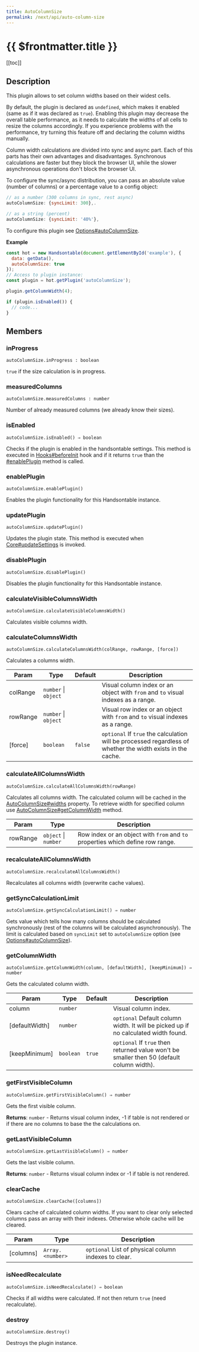 ```yaml
---
title: AutoColumnSize
permalink: /next/api/auto-column-size
---
```


# {{ $frontmatter.title }}

[[toc]]

## Description


This plugin allows to set column widths based on their widest cells.

By default, the plugin is declared as `undefined`, which makes it enabled (same as if it was declared as `true`).
Enabling this plugin may decrease the overall table performance, as it needs to calculate the widths of all cells to
resize the columns accordingly.
If you experience problems with the performance, try turning this feature off and declaring the column widths manually.

Column width calculations are divided into sync and async part. Each of this parts has their own advantages and
disadvantages. Synchronous calculations are faster but they block the browser UI, while the slower asynchronous
operations don't block the browser UI.

To configure the sync/async distribution, you can pass an absolute value (number of columns) or a percentage value to a config object:
```js
// as a number (300 columns in sync, rest async)
autoColumnSize: {syncLimit: 300},.

// as a string (percent)
autoColumnSize: {syncLimit: '40%'},
```

To configure this plugin see [Options#autoColumnSize](options#autocolumnsize).


**Example**  
```js
const hot = new Handsontable(document.getElementById('example'), {
  data: getData(),
  autoColumnSize: true
});
// Access to plugin instance:
const plugin = hot.getPlugin('autoColumnSize');

plugin.getColumnWidth(4);

if (plugin.isEnabled()) {
  // code...
}
```

## Members
### inProgress
`autoColumnSize.inProgress : boolean`

`true` if the size calculation is in progress.



### measuredColumns
`autoColumnSize.measuredColumns : number`

Number of already measured columns (we already know their sizes).



### isEnabled
`autoColumnSize.isEnabled() ⇒ boolean`

Checks if the plugin is enabled in the handsontable settings. This method is executed in [Hooks#beforeInit](hooks#beforeinit)
hook and if it returns `true` than the [#enablePlugin](auto-column-size#enableplugin) method is called.



### enablePlugin
`autoColumnSize.enablePlugin()`

Enables the plugin functionality for this Handsontable instance.



### updatePlugin
`autoColumnSize.updatePlugin()`

Updates the plugin state. This method is executed when [Core#updateSettings](core#updatesettings) is invoked.



### disablePlugin
`autoColumnSize.disablePlugin()`

Disables the plugin functionality for this Handsontable instance.



### calculateVisibleColumnsWidth
`autoColumnSize.calculateVisibleColumnsWidth()`

Calculates visible columns width.



### calculateColumnsWidth
`autoColumnSize.calculateColumnsWidth(colRange, rowRange, [force])`

Calculates a columns width.


| Param | Type | Default | Description |
| --- | --- | --- | --- |
| colRange | <code>number</code> \| <code>object</code> |  | Visual column index or an object with `from` and `to` visual indexes as a range. |
| rowRange | <code>number</code> \| <code>object</code> |  | Visual row index or an object with `from` and `to` visual indexes as a range. |
| [force] | <code>boolean</code> | <code>false</code> | `optional` If `true` the calculation will be processed regardless of whether the width exists in the cache. |



### calculateAllColumnsWidth
`autoColumnSize.calculateAllColumnsWidth(rowRange)`

Calculates all columns width. The calculated column will be cached in the [AutoColumnSize#widths](auto-column-size#widths) property.
To retrieve width for specified column use [AutoColumnSize#getColumnWidth](auto-column-size#getcolumnwidth) method.


| Param | Type | Description |
| --- | --- | --- |
| rowRange | <code>object</code> \| <code>number</code> | Row index or an object with `from` and `to` properties which define row range. |



### recalculateAllColumnsWidth
`autoColumnSize.recalculateAllColumnsWidth()`

Recalculates all columns width (overwrite cache values).



### getSyncCalculationLimit
`autoColumnSize.getSyncCalculationLimit() ⇒ number`

Gets value which tells how many columns should be calculated synchronously (rest of the columns will be calculated
asynchronously). The limit is calculated based on `syncLimit` set to `autoColumnSize` option (see [Options#autoColumnSize](options#autocolumnsize)).



### getColumnWidth
`autoColumnSize.getColumnWidth(column, [defaultWidth], [keepMinimum]) ⇒ number`

Gets the calculated column width.


| Param | Type | Default | Description |
| --- | --- | --- | --- |
| column | <code>number</code> |  | Visual column index. |
| [defaultWidth] | <code>number</code> |  | `optional` Default column width. It will be picked up if no calculated width found. |
| [keepMinimum] | <code>boolean</code> | <code>true</code> | `optional` If `true` then returned value won't be smaller then 50 (default column width). |



### getFirstVisibleColumn
`autoColumnSize.getFirstVisibleColumn() ⇒ number`

Gets the first visible column.


**Returns**: <code>number</code> - Returns visual column index, -1 if table is not rendered or if there are no columns to base the the calculations on.  

### getLastVisibleColumn
`autoColumnSize.getLastVisibleColumn() ⇒ number`

Gets the last visible column.


**Returns**: <code>number</code> - Returns visual column index or -1 if table is not rendered.  

### clearCache
`autoColumnSize.clearCache([columns])`

Clears cache of calculated column widths. If you want to clear only selected columns pass an array with their indexes.
Otherwise whole cache will be cleared.


| Param | Type | Description |
| --- | --- | --- |
| [columns] | <code>Array.&lt;number&gt;</code> | `optional` List of physical column indexes to clear. |



### isNeedRecalculate
`autoColumnSize.isNeedRecalculate() ⇒ boolean`

Checks if all widths were calculated. If not then return `true` (need recalculate).



### destroy
`autoColumnSize.destroy()`

Destroys the plugin instance.



